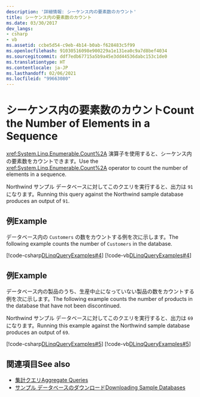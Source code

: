 ```yaml
---
description: '詳細情報: シーケンス内の要素数のカウント'
title: シーケンス内の要素数のカウント
ms.date: 03/30/2017
dev_langs:
- csharp
- vb
ms.assetid: ccbe5d54-c9eb-4b14-b0ab-f628483c5f99
ms.openlocfilehash: 91030516098e900229a1e131ea0c9a7d8bef4034
ms.sourcegitcommit: ddf7edb67715a5b9a45e3dd44536dabc153c1de0
ms.translationtype: HT
ms.contentlocale: ja-JP
ms.lasthandoff: 02/06/2021
ms.locfileid: "99663080"
---
```

# <a name="count-the-number-of-elements-in-a-sequence"></a><span data-ttu-id="5d8a6-103">シーケンス内の要素数のカウント</span><span class="sxs-lookup"><span data-stu-id="5d8a6-103">Count the Number of Elements in a Sequence</span></span>

<span data-ttu-id="5d8a6-104"><xref:System.Linq.Enumerable.Count%2A> 演算子を使用すると、シーケンス内の要素数をカウントできます。</span><span class="sxs-lookup"><span data-stu-id="5d8a6-104">Use the <xref:System.Linq.Enumerable.Count%2A> operator to count the number of elements in a sequence.</span></span>  
  
 <span data-ttu-id="5d8a6-105">Northwind サンプル データベースに対してこのクエリを実行すると、出力は `91` になります。</span><span class="sxs-lookup"><span data-stu-id="5d8a6-105">Running this query against the Northwind sample database produces an output of `91`.</span></span>  
  
## <a name="example"></a><span data-ttu-id="5d8a6-106">例</span><span class="sxs-lookup"><span data-stu-id="5d8a6-106">Example</span></span>  

 <span data-ttu-id="5d8a6-107">データベース内の `Customers` の数をカウントする例を次に示します。</span><span class="sxs-lookup"><span data-stu-id="5d8a6-107">The following example counts the number of `Customers` in the database.</span></span>  
  
 [!code-csharp[DLinqQueryExamples#4](../../../../../../samples/snippets/csharp/VS_Snippets_Data/DLinqQueryExamples/cs/Program.cs#4)]
 [!code-vb[DLinqQueryExamples#4](../../../../../../samples/snippets/visualbasic/VS_Snippets_Data/DLinqQueryExamples/vb/Module1.vb#4)]  
  
## <a name="example"></a><span data-ttu-id="5d8a6-108">例</span><span class="sxs-lookup"><span data-stu-id="5d8a6-108">Example</span></span>  

 <span data-ttu-id="5d8a6-109">データベース内の製品のうち、生産中止になっていない製品の数をカウントする例を次に示します。</span><span class="sxs-lookup"><span data-stu-id="5d8a6-109">The following example counts the number of products in the database that have not been discontinued.</span></span>  
  
 <span data-ttu-id="5d8a6-110">Northwind サンプル データベースに対してこのクエリを実行すると、出力は `69` になります。</span><span class="sxs-lookup"><span data-stu-id="5d8a6-110">Running this example against the Northwind sample database produces an output of `69`.</span></span>  
  
 [!code-csharp[DLinqQueryExamples#5](../../../../../../samples/snippets/csharp/VS_Snippets_Data/DLinqQueryExamples/cs/Program.cs#5)]
 [!code-vb[DLinqQueryExamples#5](../../../../../../samples/snippets/visualbasic/VS_Snippets_Data/DLinqQueryExamples/vb/Module1.vb#5)]  
  
## <a name="see-also"></a><span data-ttu-id="5d8a6-111">関連項目</span><span class="sxs-lookup"><span data-stu-id="5d8a6-111">See also</span></span>

- [<span data-ttu-id="5d8a6-112">集計クエリ</span><span class="sxs-lookup"><span data-stu-id="5d8a6-112">Aggregate Queries</span></span>](aggregate-queries.md)
- [<span data-ttu-id="5d8a6-113">サンプル データベースのダウンロード</span><span class="sxs-lookup"><span data-stu-id="5d8a6-113">Downloading Sample Databases</span></span>](downloading-sample-databases.md)
